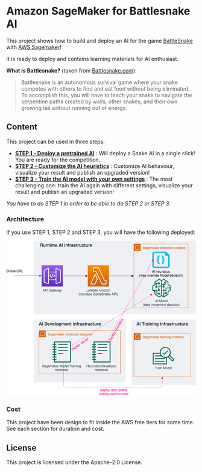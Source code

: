 # Amazon SageMaker for Battlesnake AI

This project shows how to build and deploy an AI for the game [BattleSnake](https://play.battlesnake.com/) with [AWS Sagemaker](https://aws.amazon.com/sagemaker/)!

It is ready to deploy and contains learning materials for AI enthusiast.

__What is Battlesnake?__ (taken from [Battlesnake.com](https://docs.battlesnake.com/rules)):

> Battlesnake is an autonomous survival game where your snake competes with others to find and eat food without being eliminated. To accomplish this, you will have to teach your snake to navigate the serpentine paths created by walls, other snakes, and their own growing tail without running out of energy.

## Content

This project can be used in three steps:

- __[STEP 1 - Deploy a pretrained AI](Documentation/DeployTheAIEndpoint.md)__ : Will deploy a Snake AI in a single click! You are ready for the competition.
- __[STEP 2 - Customize the AI heuristics](Documentation/UpdateHeuristicsAndDeploy.md)__ : Customize AI behaviour, visualize your result and publish an upgraded version!
- __[STEP 3 - Train the AI model with your own settings](Documentation/TrainModelAndDeploy.md)__ : The most challenging one: train the AI again with different settings, visualize your result and publish an upgraded version!

_You have to do STEP 1 in order to be able to do STEP 2 or STEP 3._

### Architecture

If you use  STEP 1, STEP 2 and STEP 3, you will have the following deployed:

![General Architecture](Documentation/images/ArchitectureSagemakerBattleSnakeFull.png "General Architecture")

### Cost

This project have been design to fit inside the AWS free tiers for some time.
See each section for duration and cost.

## License

This project is licensed under the Apache-2.0 License.
